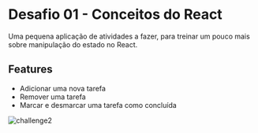 # Desafio 01 - Conceitos do React

Uma pequena aplicação de atividades a fazer, para treinar um pouco mais sobre manipulação do estado no React.

## Features

- Adicionar uma nova tarefa
- Remover uma tarefa
- Marcar e desmarcar uma tarefa como concluída

![challenge2](https://user-images.githubusercontent.com/53826489/141664403-bd2f4c7e-cbdb-4475-af3c-ac1f0a04fdc1.gif)
